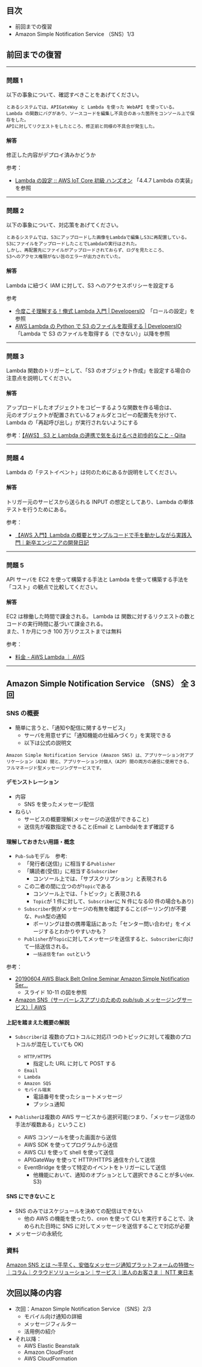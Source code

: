 ## 目次

-   前回までの復習
-   Amazon Simple Notification Service （SNS）1/3

## 前回までの復習

---

### 問題 1

以下の事象について、確認すべきことをあげてください。

```
とあるシステムでは、APIGateWay と Lambda を使った WebAPI を使っている。
Lambda の関数にバグがあり、ソースコードを編集し不具合のあった箇所をコンソール上で保存をした。
APIに対してリクエストをしたところ、修正前と同様の不具合が発生した。
```

#### 解答

修正した内容がデプロイ済みかどうか

参考：

-   [Lambda の設定 :: AWS IoT Core 初級 ハンズオン](https://aws-iot-core-for-beginners.workshop.aws/phase4/step4.html) 「4.4.7 Lambda の実装」を参照

---

### 問題 2

以下の事象について、対応策をあげてください。

```
とあるシステムでは、S3にアップロードした画像をLambdaで編集しS3に再配置している。
S3にファイルをアップロードしたことでLambdaの実行はされた。
しかし、再配置先にファイルがアップロードされておらず、ログを見たところ、
S3へのアクセス権限がない旨のエラーが出力されていた。
```

#### 解答

Lambda に紐づく IAM に対して、S3 へのアクセスポリシーを設定する

参考

-   [今度こそ理解する！俺式 Lambda 入門 | DevelopersIO](https://dev.classmethod.jp/articles/lambda-my-first-step/)　「ロールの設定」を参照
-   [AWS Lambda の Python で S3 のファイルを取得する | DevelopersIO](https://dev.classmethod.jp/articles/get-s3-object-with-python-in-lambda/) 「Lambda で S3 のファイルを取得する（できない）」以降を参照

---

### 問題 3

Lambda 関数のトリガーとして、「S3 のオブジェクト作成」を設定する場合の
注意点を説明してください。

#### 解答

アップロードしたオブジェクトをコピーするような関数を作る場合は、  
元のオブジェクトが配置されているフォルダとコピーの配置先を分けて、  
Lambda の「再起呼び出し」が実行されないようにする

参考：[【AWS】 S3 と Lambda の連携で気をるけるべき初歩的なこと - Qiita](https://qiita.com/koujin/items/4c605b15d93678a4f7f2)

---

### 問題 4

Lambda の「テストイベント」は何のためにあるか説明をしてください。

#### 解答

トリガー元のサービスから送られる INPUT の想定としてあり、Lambda の単体テストを行うためにある。

参考：

-   [【AWS 入門】Lambda の概要とサンプルコードで手を動かしながら実践入門｜新卒エンジニアの開発日記](https://fukatsu.tech/aws-lambda#i-6)

---

### 問題 5

API サーバを EC2 を使って構築する手法と Lambda を使って構築する手法を「コスト」の観点で比較してください。

#### 解答

EC2 は稼働した時間で課金される。
Lambda は 関数に対するリクエストの数とコードの実行時間に基づいて課金される。  
また、1 か月につき 100 万リクエストまでは無料

参考：

-   [料金 - AWS Lambda ｜ AWS](https://aws.amazon.com/jp/lambda/pricing/)

---

## Amazon Simple Notification Service （SNS） 全 3 回

### SNS の概要

-   簡単に言うと、「通知や配信に関するサービス」
    -   サーバを用意せずに「通知機能の仕組みづくり」を実現できる
    -   以下は公式の説明文

```
Amazon Simple Notification Service (Amazon SNS) は、アプリケーション対アプリケーション（A2A）間と、アプリケーション対個人（A2P）間の両方の通信に使用できる、フルマネージド型メッセージングサービスです。
```

#### デモンストレーション

-   内容
    -   SNS を使ったメッセージ配信
-   ねらい
    -   サービスの概要理解(メッセージの送信ができること)
    -   送信先が複数指定できること(Email と Lambda)をまず確認する

#### 理解しておきたい用語・概念

-   `Pub-Sub`モデル　参考:
    -   「発行者(送信)」に相当する`Publisher`
    -   「購読者(受信)」に相当する`Subscriber`
        -   コンソール上では、「サブスクリプション」と表現される
    -   この二者の間に立つのが`Topic`である
        -   コンソール上では、「トピック」と表現される
        -   `Topic`が 1 件に対して、`Subscriber`に N 件になる(0 件の場合もあり)
    -   `Subscriber`側がメッセージの有無を確認すること(ポーリング)が不要な、`Push`型の通知
        -   ポーリングは昔の携帯電話にあった「センター問い合わせ」をイメージするとわかりやすいかも？
    -   `Publisher`が`Topic`に対してメッセージを送信すると、`Subscriber`に向けて一括送信される。
        -   `一括送信`を`fan out`という

参考：

-   [20190604 AWS Black Belt Online Seminar Amazon Simple Notification Ser…](https://www.slideshare.net/AmazonWebServicesJapan/20190604-aws-black-belt-online-seminar-amazon-simple-notification-service-sns)
    -   スライド 10-11 の図を参照
-   [Amazon SNS（サーバーレスアプリのための pub/sub メッセージングサービス）| AWS](https://aws.amazon.com/jp/sns/?whats-new-cards.sort-by=item.additionalFields.postDateTime&whats-new-cards.sort-order=desc)

#### 上記を踏まえた概要の解説

-   `Subscriber`は 複数のプロトコルに対応(1 つのトピックに対して複数のプロトコルが混在していても OK)

    -   `HTTP/HTTPS`
        -   指定した URL に対して POST する
    -   `Email`
    -   `Lambda`
    -   `Amazon SQS`
    -   `モバイル端末`
        -   電話番号を使ったショートメッセージ
        -   プッシュ通知

-   `Publisher`は複数の AWS サービスから選択可能(つまり、「メッセージ送信の手法が複数ある」ということ)

    -   AWS コンソールを使った画面から送信
    -   AWS SDK を使ってプログラムから送信
    -   AWS CLI を使って shell を使って送信
    -   APIGateWay を使って HTTP/HTTPS 通信を介して送信
    -   EventBridge を使って特定のイベントをトリガーにして送信
        -   他機能において、通知のオプションとして選択できることが多い(ex. S3)

#### SNS にできないこと

-   SNS のみではスケジュールを決めての配信はできない
    -   他の AWS の機能を使ったり、cron を使って CLI を実行することで、決められた日時に SNS に対してメッセージを送信することで対応が必要
-   メッセージの永続化

### 資料

[Amazon SNS とは ～手早く、安価なメッセージ通知プラットフォームの特徴～｜コラム｜クラウドソリューション｜サービス｜法人のお客さま｜ NTT 東日本](https://business.ntt-east.co.jp/content/cloudsolution/column-134.html)

## 次回以降の内容

-   次回：Amazon Simple Notification Service （SNS）2/3
    -   モバイル向け通知の詳細
    -   メッセージフィルター
    -   活用例の紹介
-   それ以降：
    -   AWS Elastic Beanstalk
    -   Amazon CloudFront
    -   AWS CloudFormation
